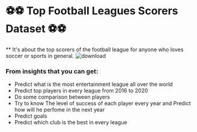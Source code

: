 # ⚽⚽ Top Football Leagues Scorers Dataset ⚽⚽
** It's about the top scorers of the football league for anyone who loves soccer or sports in general.
                             ![download](https://github.com/user-attachments/assets/489637f0-c471-4289-bb78-36002842de20)



### From insights that you can get:
- Predict what is the most entertainment league all over the world
- Predict top players in every league from 2016 to 2020
- Do some comparison between players
- Try to know The level of success of each player every year and Predict how will he perfome in the next year
- Predict goals
- Predict which club is the best in every league
